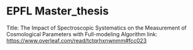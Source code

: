 # EPFL Master_thesis

Title: The Impact of Spectroscopic Systematics on the Measurement of Cosmological Parameters with Full-modeling Algorithm
link: https://www.overleaf.com/read/tctqrhxnwnmm#fcc023



